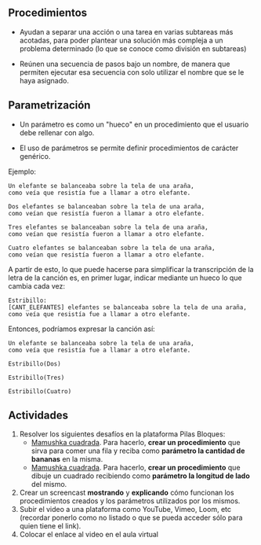 ## Procedimientos

* Ayudan a separar una acción o una tarea en varias subtareas más acotadas, para poder plantear una solución más compleja a un problema determinado (lo que se conoce como división en subtareas)

* Reúnen una secuencia de pasos bajo un nombre, de manera que permiten ejecutar esa secuencia con solo utilizar el nombre que se le haya asignado.

## Parametrización

* Un parámetro es como un "hueco" en un procedimiento que el usuario debe rellenar con algo. 

* El uso de parámetros se permite definir procedimientos de carácter genérico.

Ejemplo:

```
Un elefante se balanceaba sobre la tela de una araña,
como veía que resistía fue a llamar a otro elefante.

Dos elefantes se balanceaban sobre la tela de una araña,
como veían que resistía fueron a llamar a otro elefante.

Tres elefantes se balanceaban sobre la tela de una araña,
como veían que resistía fueron a llamar a otro elefante.

Cuatro elefantes se balanceaban sobre la tela de una araña,
como veían que resistía fueron a llamar a otro elefante.
```

A partir de esto, lo que puede hacerse para simplificar la transcripción de la letra de la canción es, en primer lugar, indicar mediante un hueco lo que cambia cada vez:

```
Estribillo:
[CANT_ELEFANTES] elefantes se balanceaba sobre la tela de una araña,
como veía que resistía fue a llamar a otro elefante.
```

Entonces, podríamos expresar la canción así:

```
Un elefante se balanceaba sobre la tela de una araña,
como veía que resistía fue a llamar a otro elefante.

Estribillo(Dos)

Estribillo(Tres)

Estribillo(Cuatro)
```

## Actividades

1. Resolver los siguientes desafíos en la plataforma Pilas Bloques:
	* [Mamushka cuadrada](http://pilasbloques.program.ar/online/#/desafio/28). Para hacerlo, **crear un procedimiento** que sirva para comer una fila y reciba como **parámetro la cantidad de bananas** en la misma.
	* [Mamushka cuadrada](http://pilasbloques.program.ar/online/#/desafio/32). Para hacerlo, **crear un procedimiento** que dibuje un cuadrado recibiendo como **parámetro la longitud de lado** del mismo.
2. Crear un screencast **mostrando** y **explicando** cómo funcionan los procedimientos creados y los parámetros utilizados por los mismos.
3. Subir el video a una plataforma como YouTube, Vimeo, Loom, etc (recordar ponerlo como no listado o que se pueda acceder sólo para quien tiene el link).
4. Colocar el enlace al video en el aula virtual
